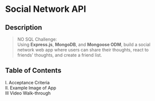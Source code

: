 # Social Network API

## Description
> NO SQL Challenge: <br>
> Using **Express.js**, **MongoDB**, and **Mongoose ODM**, build a social network web app where users can share their thoughts, react to friends' thoughts, and create a friend list.

## Table of Contents
I. Acceptance Criteria <br>
II. Example Image of App <br>
III Video Walk-through <br>


